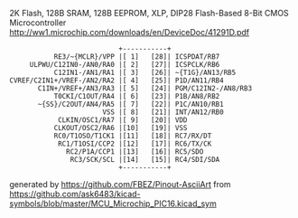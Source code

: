 2K Flash, 128B SRAM, 128B EEPROM, XLP, DIP28
Flash-Based 8-Bit CMOS Microcontroller
http://ww1.microchip.com/downloads/en/DeviceDoc/41291D.pdf


	                           +-----------+
	           RE3/~{MCLR}/VPP |[ 1]   [28]| ICSPDAT/RB7
	     ULPWU/C12IN0-/AN0/RA0 |[ 2]   [27]| ICSPCLK/RB6
	           C12IN1-/AN1/RA1 |[ 3]   [26]| ~{T1G}/AN13/RB5
	CVREF/C2IN1+/VREF-/AN2/RA2 |[ 4]   [25]| P1D/AN11/RB4
	       C1IN+/VREF+/AN3/RA3 |[ 5]   [24]| PGM/C12IN2-/AN8/RB3
	           T0CKI/C1OUT/RA4 |[ 6]   [23]| P1B/AN8/RB2
	       ~{SS}/C2OUT/AN4/RA5 |[ 7]   [22]| P1C/AN10/RB1
	                       VSS |[ 8]   [21]| INT/AN12/RB0
	            CLKIN/OSC1/RA7 |[ 9]   [20]| VDD
	           CLKOUT/OSC2/RA6 |[10]   [19]| VSS
	           RC0/T1OSO/T1CK1 |[11]   [18]| RC7/RX/DT
	            RC1/T1OSI/CCP2 |[12]   [17]| RC6/TX/CK
	              RC2/P1A/CCP1 |[13]   [16]| RC5/SDO
	               RC3/SCK/SCL |[14]   [15]| RC4/SDI/SDA
	                           +-----------+


generated by https://github.com/FBEZ/Pinout-AsciiArt from https://github.com/ask6483/kicad-symbols/blob/master/MCU_Microchip_PIC16.kicad_sym